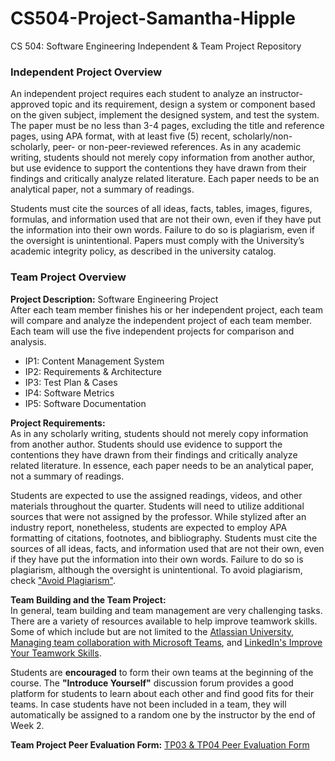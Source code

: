
# CS504-Project-Samantha-Hipple
CS 504: Software Engineering Independent &amp; Team Project Repository

### Independent Project Overview
An independent project requires each student to analyze an instructor-approved topic and its requirement, design a system or component based on the given subject, implement the designed system, and test the system. The paper must be no less than 3-4 pages, excluding the title and reference pages, using APA format, with at least five (5) recent, scholarly/non-scholarly, peer- or non-peer-reviewed references. As in any academic writing, students should not merely copy information from another author, but use evidence to support the contentions they have drawn from their findings and critically analyze related literature. Each paper needs to be an analytical paper, not a summary of readings.

Students must cite the sources of all ideas, facts, tables, images, figures, formulas, and information used that are not their own, even if they have put the information into their own words. Failure to do so is plagiarism, even if the oversight is unintentional. Papers must comply with the University’s academic integrity policy, as described in the university catalog.


### Team Project Overview

**Project Description:** Software Engineering Project  
After each team member finishes his or her independent project, each team will compare and analyze the independent project of each team member. Each team will use the five independent projects for comparison and analysis.

+ IP1: Content Management System
+ IP2: Requirements & Architecture
+ IP3: Test Plan & Cases
+ IP4: Software Metrics
+ IP5: Software Documentation

**Project Requirements:**  
As in any scholarly writing, students should not merely copy information from another author. Students should use evidence to support the contentions they have drawn from their findings and critically analyze related literature. In essence, each paper needs to be an analytical paper, not a summary of readings.

Students are expected to use the assigned readings, videos, and other materials throughout the quarter. Students will need to utilize additional sources that were not assigned by the professor. While stylized after an industry report, nonetheless, students are expected to employ APA formatting of citations, footnotes, and bibliography. Students must cite the sources of all ideas, facts, and information used that are not their own, even if they have put the information into their own words. Failure to do so is plagiarism, although the oversight is unintentional. To avoid plagiarism, check ["Avoid Plagiarism"](https://library.cityu.edu/howto/apa-writing/avoid-plagiarism/).

**Team Building and the Team Project:**  
In general, team building and team management are very challenging tasks. There are a variety of resources available to help improve teamwork skills. Some of which include but are not limited to the [Atlassian University](https://www.atlassian.com/team-playbook/plays?attribute=remote&), [Managing team collaboration with Microsoft Teams](https://docs.microsoft.com/en-us/learn/paths/m365-manage-team-collaboration/), and [LinkedIn's Improve Your Teamwork Skills](https://www.linkedin.com/learning/paths/improve-your-teamwork-skills). 

Students are **encouraged** to form their own teams at the beginning of the course. The **"Introduce Yourself"** discussion forum provides a good platform for students to learn about each other and find good fits for their teams. In case students have not been included in a team, they will automatically be assigned to a random one by the instructor by the end of Week 2. 

**Team Project Peer Evaluation Form:** [TP03 & TP04 Peer Evaluation Form](https://forms.office.com/Pages/ResponsePage.aspx?id=2Zb6sxX1Ykat12PYVOOeY1bgcb9pv4xBqjvvrSfsGM5UOTdBTVBOQ0RQNktMTEpSVEVZS0w2VDg0VCQlQCN0PWcu)
